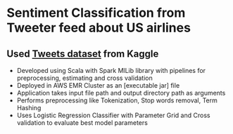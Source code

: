 # Sentiment Classification from Tweeter feed about US airlines

## Used [Tweets dataset](https://www.kaggle.com/crowdflower/twitter-airline-sentiment) from Kaggle

- Developed using Scala with Spark MlLib library with pipelines for preprocessing, estimating and cross validation
- Deployed in AWS EMR Cluster as an [executable jar] file  
- Application takes input file path and output directory path as arguments
- Performs preprocessing like Tokenization, Stop words removal, Term Hashing
- Uses Logistic Regression Classifier with Parameter Grid and Cross validation to evaluate best model parameters 
